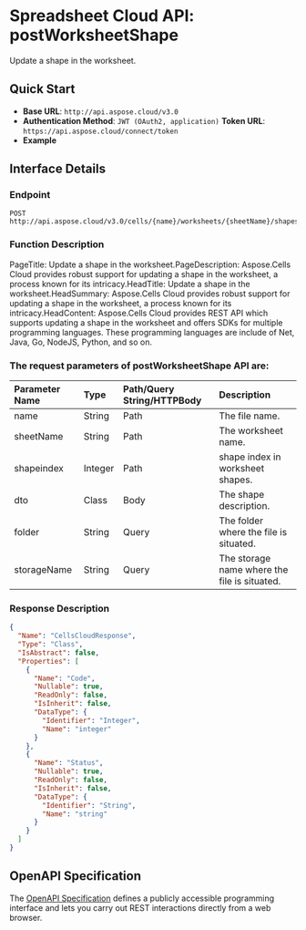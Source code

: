 # **Spreadsheet Cloud API: postWorksheetShape**

Update a shape in the worksheet. 

## **Quick Start**

- **Base URL**: `http://api.aspose.cloud/v3.0`
- **Authentication Method**: `JWT (OAuth2, application)`  **Token URL**: `https://api.aspose.cloud/connect/token`
- **Example** 
<script src="https://gist.github.com/aspose-cells-cloud-gists/8a5b324fdf3e574dbd747c1a1e24b05d.js?file=Example30_PostWorksheetShape.cs"></script>

## **Interface Details**

### **Endpoint** 

```
POST http://api.aspose.cloud/v3.0/cells/{name}/worksheets/{sheetName}/shapes/{shapeindex}
```

### **Function Description**
PageTitle: Update a shape in the worksheet.PageDescription: Aspose.Cells Cloud provides robust support for updating a shape in the worksheet, a process known for its intricacy.HeadTitle: Update a shape in the worksheet.HeadSummary: Aspose.Cells Cloud provides robust support for updating a shape in the worksheet, a process known for its intricacy.HeadContent: Aspose.Cells Cloud provides REST API which supports updating a shape in the worksheet and offers SDKs for multiple programming languages. These programming languages are include of Net, Java, Go, NodeJS, Python, and so on.

### The request parameters of **postWorksheetShape** API are: 

| Parameter Name | Type | Path/Query String/HTTPBody | Description | 
| :- | :- | :- |:- | 
|name|String|Path|The file name.|
|sheetName|String|Path|The worksheet name.|
|shapeindex|Integer|Path|shape index in worksheet shapes.|
|dto|Class|Body|The shape description.|
|folder|String|Query|The folder where the file is situated.|
|storageName|String|Query|The storage name where the file is situated.|


### **Response Description**
```json
{
  "Name": "CellsCloudResponse",
  "Type": "Class",
  "IsAbstract": false,
  "Properties": [
    {
      "Name": "Code",
      "Nullable": true,
      "ReadOnly": false,
      "IsInherit": false,
      "DataType": {
        "Identifier": "Integer",
        "Name": "integer"
      }
    },
    {
      "Name": "Status",
      "Nullable": true,
      "ReadOnly": false,
      "IsInherit": false,
      "DataType": {
        "Identifier": "String",
        "Name": "string"
      }
    }
  ]
}
```

## OpenAPI Specification

The [OpenAPI Specification](https://reference.aspose.cloud/cells/#/ShapesController/PostWorksheetShape) defines a publicly accessible programming interface and lets you carry out REST interactions directly from a web browser.

